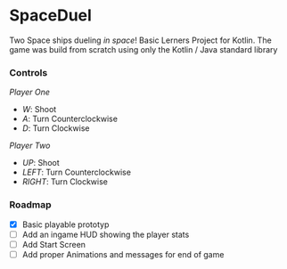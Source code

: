 # SpaceDuel
Two Space ships dueling *in space*!
Basic Lerners Project for Kotlin.
The game was build from scratch using only the Kotlin / Java standard library

### Controls

*Player One*
* _W_: Shoot
* _A_: Turn Counterclockwise
* _D_: Turn Clockwise

*Player Two*
* _UP_: Shoot
* _LEFT_: Turn Counterclockwise
* _RIGHT_: Turn Clockwise

### Roadmap
- [x] Basic playable prototyp
- [ ] Add an ingame HUD showing the player stats
- [ ] Add Start Screen
- [ ] Add proper Animations and messages for end of game
